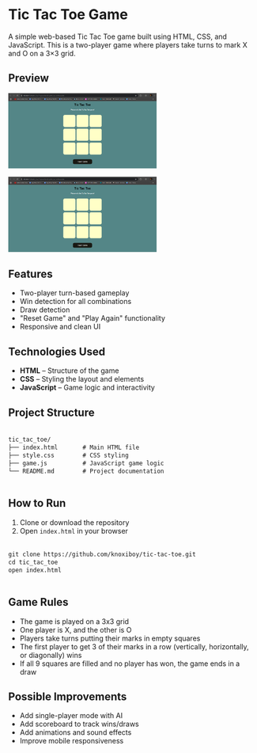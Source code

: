 <h1>Tic Tac Toe Game</h1>
  <p>
    A simple web-based Tic Tac Toe game built using HTML, CSS, and JavaScript. This is a two-player game where players take turns to mark X and O on a 3×3 grid.
  </p>

  <h2>Preview</h2>
  <p><img src="pics/Screenshot 2025-05-28 172735.png" alt="Tic Tac Toe Screenshot" width="300"></p>
  <p><img src="pics/Screenshot 2025-05-28 172735.png" alt="Tic Tac Toe Screenshot" width="300"></p>

  <h2>Features</h2>
  <ul>
    <li>Two-player turn-based gameplay</li>
    <li>Win detection for all combinations</li>
    <li>Draw detection</li>
    <li>"Reset Game" and "Play Again" functionality</li>
    <li>Responsive and clean UI</li>
  </ul>

  <h2>Technologies Used</h2>
  <ul>
    <li><strong>HTML</strong> – Structure of the game</li>
    <li><strong>CSS</strong> – Styling the layout and elements</li>
    <li><strong>JavaScript</strong> – Game logic and interactivity</li>
  </ul>

  <h2>Project Structure</h2>
  <pre><code>
tic_tac_toe/
├── index.html       # Main HTML file
├── style.css        # CSS styling
├── game.js          # JavaScript game logic
└── README.md        # Project documentation
  </code></pre>

  <h2>How to Run</h2>
  <ol>
    <li>Clone or download the repository</li>
    <li>Open <code>index.html</code> in your browser</li>
  </ol>

  <pre><code>
git clone https://github.com/knoxiboy/tic-tac-toe.git
cd tic_tac_toe
open index.html
  </code></pre>

  <h2>Game Rules</h2>
  <ul>
    <li>The game is played on a 3x3 grid</li>
    <li>One player is X, and the other is O</li>
    <li>Players take turns putting their marks in empty squares</li>
    <li>The first player to get 3 of their marks in a row (vertically, horizontally, or diagonally) wins</li>
    <li>If all 9 squares are filled and no player has won, the game ends in a draw</li>
  </ul>

  <h2>Possible Improvements</h2>
  <ul>
    <li>Add single-player mode with AI</li>
    <li>Add scoreboard to track wins/draws</li>
    <li>Add animations and sound effects</li>
    <li>Improve mobile responsiveness</li>
  </ul>
